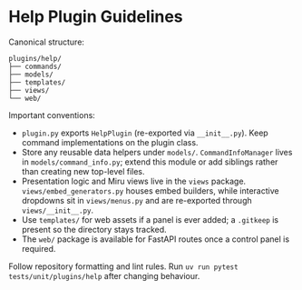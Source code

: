 # Help Plugin Guidelines

Canonical structure:

```
plugins/help/
├── commands/
├── models/
├── templates/
├── views/
└── web/
```

Important conventions:

- `plugin.py` exports `HelpPlugin` (re-exported via `__init__.py`). Keep command implementations on the plugin class.
- Store any reusable data helpers under `models/`. `CommandInfoManager` lives in `models/command_info.py`; extend this module or add siblings rather than creating new top-level files.
- Presentation logic and Miru views live in the `views` package. `views/embed_generators.py` houses embed builders, while interactive dropdowns sit in `views/menus.py` and are re-exported through `views/__init__.py`.
- Use `templates/` for web assets if a panel is ever added; a `.gitkeep` is present so the directory stays tracked.
- The `web/` package is available for FastAPI routes once a control panel is required.

Follow repository formatting and lint rules. Run `uv run pytest tests/unit/plugins/help` after changing behaviour.
